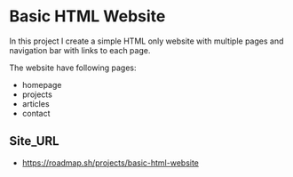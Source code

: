 # Basic HTML Website
In this project I create a simple HTML only website with multiple pages and navigation bar with links to each page.

The website have following pages:
* homepage
* projects
* articles
* contact

## Site_URL
- https://roadmap.sh/projects/basic-html-website
